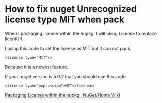 # How to fix nuget Unrecognized license type MIT when pack

When I packaging license within the nupkg, I will using License to replace licentUrl.

<!--more-->
<!-- CreateTime:2019/8/31 16:55:58 -->


I using this code to set the license as MIT but it can not pack.

```
<license type="MIT"/>
```

Because it is a newest feature.

If your nuget version is 5.0.2 that you should use this code.

```
<license type="expression">MIT</license>
```

[Packaging License within the nupkg · NuGet/Home Wiki](https://github.com/NuGet/Home/wiki/Packaging-License-within-the-nupkg )

